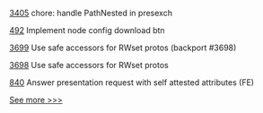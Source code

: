 
[3405](https://github.com/hyperledger/aries-framework-go/pull/3405) chore: handle PathNested in presexch

[492](https://github.com/hyperledger/cello/pull/492) Implement node config download btn

[3699](https://github.com/hyperledger/fabric/pull/3699) Use safe accessors for RWset protos (backport #3698)

[3698](https://github.com/hyperledger/fabric/pull/3698) Use safe accessors for RWset protos

[840](https://github.com/hyperledger-labs/business-partner-agent/pull/840) Answer presentation request with self attested attributes (FE)


[See more >>>](https://start-here.hyperledger.org/pull-requests)
